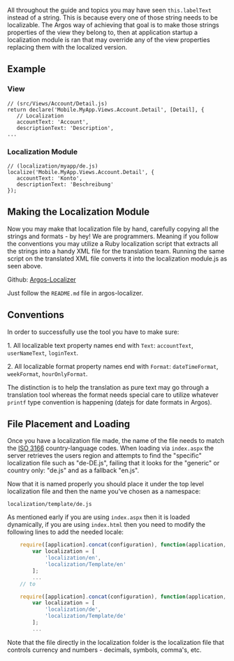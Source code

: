 All throughout the guide and topics you may have seen `this.labelText` instead of a string. This is because every one of those string needs to be localizable. The Argos way of achieving that goal is to make those strings properties of the view they belong to, then at application startup a localization module is ran that may override any of the view properties replacing them with the localized version.

## Example
### View

    // (src/Views/Account/Detail.js)
    return declare('Mobile.MyApp.Views.Account.Detail', [Detail], {
       // Localization
       accountText: 'Account',
       descriptionText: 'Description',
    ...

### Localization Module

    // (localization/myapp/de.js)
    localize('Mobile.MyApp.Views.Account.Detail', {
       accountText: 'Konto',
       descriptionText: 'Beschreibung'
    });

## Making the Localization Module
Now you may make that localization file by hand, carefully copying all the strings and formats - by hey! We are programmers. Meaning if you follow the conventions you may utilize a Ruby localization script that extracts all the strings into a handy XML file for the translation team. Running the same script on the translated XML file converts it into the localization module.js as seen above.

Github: [Argos-Localizer](https://github.com/Saleslogix/argos-localizer)

Just follow the `README.md` file in argos-localizer.

## Conventions
In order to successfully use the tool you have to make sure:

1\. All localizable text property names end with `Text`: `accountText`, `userNameText`, `loginText`.

2\. All localizable format property names end with `Format`: `dateTimeFormat`, `weekFormat`, `hourOnlyFormat`.

The distinction is to help the translation as pure text may go through a translation tool whereas the format needs special care to utilize whatever `printf` type convention is happening (datejs for date formats in Argos).

## File Placement and Loading
Once you have a localization file made, the name of the file needs to match the [ISO 3166](http://www.iso.org/iso/country_codes.htm) country-language codes. When loading via `index.aspx` the server retrieves the users region and attempts to find the "specific" localization file such as "de-DE.js", failing that it looks for the "generic" or country only: "de.js" and as a fallback "en.js".

Now that it is named properly you should place it under the top level localization file and then the name you've chosen as a namespace:

`localization/template/de.js`

As mentioned early if you are using `index.aspx` then it is loaded dynamically, if you are using `index.html` then you need to modify the following lines to add the needed locale:
```javascript
    require([application].concat(configuration), function(application, configuration) {
        var localization = [
            'localization/en',
            'localization/Template/en'
        ];
        ...
    // to

    require([application].concat(configuration), function(application, configuration) {
        var localization = [
            'localization/de',
            'localization/Template/de'
        ];
        ...
```
Note that the file directly in the localization folder is the localization file that controls currency and numbers - decimals, symbols, comma's, etc.
